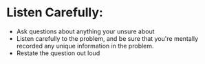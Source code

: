# Listen Carefully:
- Ask questions about anything your unsure about
- Listen carefully to the problem, and be sure that you're mentally recorded any unique information in the problem.
- Restate the question out loud